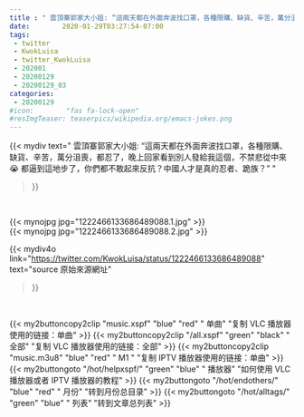 ```yaml
---
title : " 雲頂寨郭家大小姐: “這兩天都在外面奔波找口罩，各種限購、缺貨、辛苦，萬分沮喪，都忍了，晚上回家看到別人發給我這個，不禁悲從中來😭&#10;都逼到這地步了，你們都不敢起來反抗？中國人才是真的忍者、跪族？”  "
date:        2020-01-29T03:27:54-07:00
tags:
 - twitter
 - KwokLuisa
 - twitter_KwokLuisa
 - 202001
 - 20200129
 - 20200129_03
categories:
 - 20200129
#icon:        "fas fa-lock-open"
#resImgTeaser: teaserpics/wikipedia.org/emacs-jokes.png
---
```


{{< mydiv text=" 雲頂寨郭家大小姐: “這兩天都在外面奔波找口罩，各種限購、缺貨、辛苦，萬分沮喪，都忍了，晚上回家看到別人發給我這個，不禁悲從中來😭&#10;都逼到這地步了，你們都不敢起來反抗？中國人才是真的忍者、跪族？”  "
>}}
<br>


 {{< mynojpg jpg="1222466133686489088.1.jpg" >}}<br>  {{< mynojpg jpg="1222466133686489088.2.jpg" >}}<br> 



{{< mydiv4o link="https://twitter.com/KwokLuisa/status/1222466133686489088"
text="source 原始來源網址"
>}}


<br>

{{< my2buttoncopy2clip "music.xspf"        "blue"   "red"    " 单曲"  "复制 VLC 播放器使用的链接：单曲" >}} {{< my2buttoncopy2clip "/all.xspf"         "green"  "black"  " 全部"  "复制 VLC 播放器使用的链接：全部" >}} {{< my2buttoncopy2clip "music.m3u8"        "blue"   "red"    " M1 "    "复制 IPTV 播放器使用的链接：单曲" >}} {{< my2buttongoto      "/hot/helpxspf/"    "green"  "blue"   " 播放器" "如何使用 VLC 播放器或者 IPTV 播放器的教程" >}} {{< my2buttongoto      "/hot/endothers/"   "blue"   "red"    " 月份"   "转到月份总目录" >}} {{< my2buttongoto      "/hot/alltags/"     "green"  "blue"   " 列表"   "转到文章总列表" >}} 
